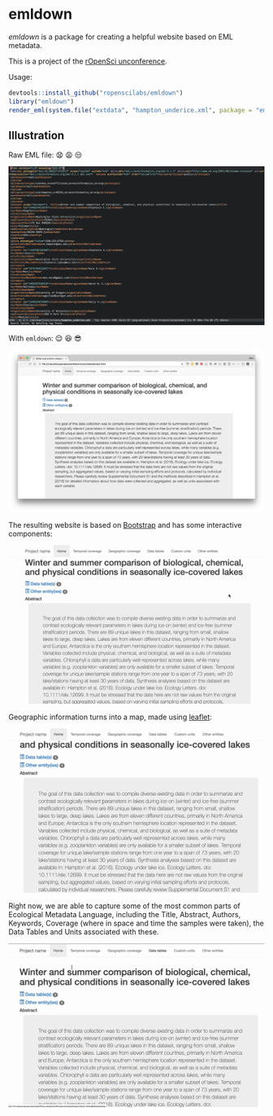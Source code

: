# emldown

*emldown* is a package for creating a helpful website based on EML metadata.

This is a project of
the [rOpenSci unconference](https://github.com/ropensci/unconf17/issues/28).

Usage:

```R
devtools::install_github("ropenscilabs/emldown")
library("emldown")
render_eml(system.file("extdata", "hampton_underice.xml", package = "emldown"))
```

## Illustration

Raw EML file: :anguished: :weary: :unamused:

![raw eml](illustrations/screenshot_raw_xml.png)

With `emldown`: :relieved: :satisfied: :sunglasses:

![emldown](illustrations/screenshot_emldown.png)

The resulting website is based on [Bootstrap](https://getbootstrap.com/) and has some interactive components:

![demo1](illustrations/emldown_demo1.gif)

Geographic information turns into a map, made using [leaflet](https://rstudio.github.io/leaflet/):

![demo2](illustrations/emldown_demo2.gif)

Right now, we are able to capture some of the most common parts of Ecological Metadata Language, including the Title, Abstract, Authors, Keywords, Coverage (where in space and time the samples were taken), the Data Tables and Units associated with these.

![demo3](illustrations/emldown_demo3.gif)